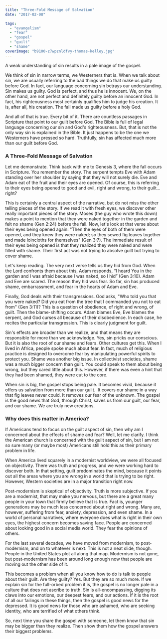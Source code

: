 ```yaml
---
title: "Three-Fold Message of Salvation"
date: "2017-02-08"

tags: 
  - "evangelism"
  - "fear"
  - "gospel"
  - "guilt"
  - "shame"
coverImage: "b9100-z7wpznldfvy-thomas-kelley.jpg"
---
```


A weak understanding of sin results in a pale image of the gospel.

We think of sin in narrow terms, we Westerners that is. When we talk about sin, we are usually referring to the bad things we do that make us guilty before God. In fact, our language concerning sin betrays our understanding. Sin makes us guilty. God is perfect, and thus he is innocent. We, on the other hand, are not perfect and definitely guilty before an innocent God. In fact, his righteousness most certainly qualifies him to judge his creation. It is, after all, his creation. The fall made us guilty before a holy God.

And all of that is true. Every bit of it. There are countless passages in Scripture that point to our guilt before God. The Bible is full of legal language concerning our sin and God's righteousness. But, that is not the only way sin is explained in the Bible. It just happens to be the one we Westerners have pressed so hard. Truthfully, sin has affected much more than our guilt before God.

### A Three-Fold Message of Salvation

Let me demonstrate. Think back with me to Genesis 3, where the fall occurs in Scripture. You remember the story. The serpent tempts Eve with Adam standing over her shoulder by saying that they will not surely die. Eve and Adam eat of the fruit and their eyes are opened. Of course, this is referring to their eyes being opened to good and evil, right and wrong, to their guilt... right?

This is certainly a central aspect of the narrative, but do not miss the other telling pieces of the story. If we read it with fresh eyes, we discover other really important pieces of the story. Moses (the guy who wrote this down) makes a point to mention that they were naked together in the garden and felt no shame (Gen 2:24) before the fall. Now, let's look at that verse about their eyes being opened again: "Then the eyes of both of them were opened, and they knew they were naked; so they sewed fig leaves together and made loincloths for themselves" (Gen 3:7). The immediate result of their eyes being opened is that they realized they were naked and were filled with shame. Their first act was not trying to absolve guilt but trying to cover shame.

Let's keep reading. The very next verse tells us they hid from God. When the Lord confronts them about this, Adam responds, “I heard You in the garden and I was afraid because I was naked, so I hid” (Gen 3:10). Adam and Eve are scared. The reason they hid was fear. So far, sin has produced shame, embarrassment, and fear in the hearts of Adam and Eve.

Finally, God deals with their transgressions. God asks, "Who told you that you were naked? Did you eat from the tree that I commanded you not to eat from" (Gen 3:11)? This is a question of obedience, of right and wrong, of guilt. Then the blame-shifting occurs. Adam blames Eve, Eve blames the serpent, and God curses all because of their disobedience. In each case, he recites the particular transgression. This is clearly judgment for guilt.

Sin's effects are broader than we realize, and that means they are responsible for more than we acknowledge. Yes, sin pricks our conscious. But it is also the root of our shame and fears. Other cultures get this. When I lived in Africa, people spoke much about fear. In fact, much of religious practice is designed to overcome fear by manipulating powerful spirits to protect you. Shame was another big issue. In collectivist societies, shame was a much bigger concern than guilt. You could speak to them about being wrong, but they cared little about this. However, if there was even a hint that they had been shamed, they were cut to the core.

When sin is big, the gospel stops being pale. It becomes vivid, because it offers us salvation from more than our guilt.  It covers our shame in a way that fig leaves never could. It removes our fear of the unknown. The gospel is the good news that God, through Christ, saves us from our guilt, our fear, and our shame. We are truly new creations.

### Why does this matter in America?

If Americans tend to focus on the guilt aspect of sin, then why am I concerned about the effects of shame and fear? Well, let me clarify. I think the American church is concerned with the guilt aspect of sin, but I am not so sure many (or maybe most) Americans still hold this as their primary problem in life.

When America lived squarely in a modernist worldview, we were all focused on objectivity. There was truth and progress, and we were working hard to discover both. In that setting, guilt predominates the mind, because it points out all the areas where you are wrong in a world that is trying to be right. However, Western societies are in a major transition right now.

Post-modernism is skeptical of objectivity. Truth is more subjective. If you are a modernist, that may make you nervous, but there are a great many people in your town that firmly believe that is true. Fact is, younger generations may be much less concerned about right and wrong. Many are, however, suffering from fear, anxiety, depression, and even shame. In a world of personal narratives, where everyone does what is right in their own eyes, the highest concern becomes saving face. People are concerned about looking good in a social media world. They fear the opinions of others.

For the last several decades, we have moved from modernism, to post-modernism, and on to whatever is next. This is not a neat slide, though. People in the United States plot all along that map. Modernism is not gone, but post-modernism has been around long enough now that people are moving out the other side of it.

This becomes a problem when all you know how to do is talk to people about their guilt. Are they guilty? Yes. But they are so much more. If we explain sin for the full-orbed problem it is, the gospel is no longer pale in a culture that does not ascribe to truth. Sin is all-encompassing, digging its claws into our emotions, our deepest fears, and our actions. If it is the root of all our failings in these things, then the gospel is good news for the depressed. It is good news for those who are ashamed, who are seeking identity, who are terrified of what others think.

So, next time you share the gospel with someone, let them know that sin may be bigger than they realize. Then show them how the gospel answers their biggest problems.
